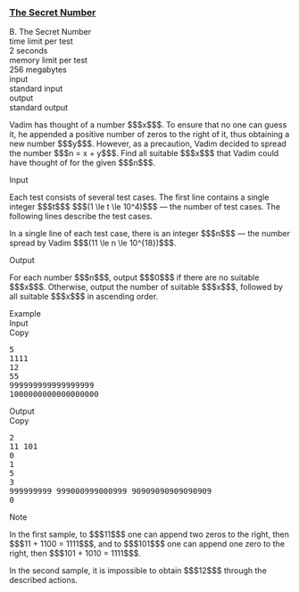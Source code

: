 <h3><a href="https://codeforces.com/contest/2132/problem/B" target="_blank" rel="noopener noreferrer">The Secret Number</a></h3>

<div class="header"><div class="title">B. The Secret Number</div><div class="time-limit"><div class="property-title">time limit per test</div>2 seconds</div><div class="memory-limit"><div class="property-title">memory limit per test</div>256 megabytes</div><div class="input-file input-standard"><div class="property-title">input</div>standard input</div><div class="output-file output-standard"><div class="property-title">output</div>standard output</div></div><div><p>Vadim has thought of a number $$$x$$$. To ensure that no one can guess it, he appended a positive number of zeros to the right of it, thus obtaining a new number $$$y$$$. However, as a precaution, Vadim decided to spread the number $$$n = x + y$$$. Find all suitable $$$x$$$ that Vadim could have thought of for the given $$$n$$$.</p></div><div class="input-specification"><div class="section-title">Input</div><p>Each test consists of several test cases. The first line contains a single integer $$$t$$$ $$$(1 \le t \le 10^4)$$$ — the number of test cases. The following lines describe the test cases.</p><p>In a single line of each test case, there is an integer $$$n$$$ — the number spread by Vadim $$$(11 \le n \le 10^{18})$$$.</p></div><div class="output-specification"><div class="section-title">Output</div><p>For each number $$$n$$$, output $$$0$$$ if there are no suitable $$$x$$$. Otherwise, output the number of suitable $$$x$$$, followed by all suitable $$$x$$$ <span class="tex-font-style-bf">in ascending order</span>.</p></div><div class="sample-tests"><div class="section-title">Example</div><div class="sample-test"><div class="input"><div class="title">Input<div title="Copy" data-clipboard-target="#id007046163746467727" id="id009354004354262466" class="input-output-copier">Copy</div></div><pre id="id007046163746467727"><div class="test-example-line test-example-line-even test-example-line-0">5</div><div class="test-example-line test-example-line-odd test-example-line-1">1111</div><div class="test-example-line test-example-line-even test-example-line-2">12</div><div class="test-example-line test-example-line-odd test-example-line-3">55</div><div class="test-example-line test-example-line-even test-example-line-4">999999999999999999</div><div class="test-example-line test-example-line-odd test-example-line-5">1000000000000000000</div></pre></div><div class="output"><div class="title">Output<div title="Copy" data-clipboard-target="#id002791683805997116" id="id002782101553045835" class="input-output-copier">Copy</div></div><pre id="id002791683805997116">2
11 101
0
1
5
3
999999999 999000999000999 90909090909090909
0
</pre></div></div></div><div class="note"><div class="section-title">Note</div><p>In the first sample, to $$$11$$$ one can append two zeros to the right, then $$$11 + 1100 = 1111$$$, and to $$$101$$$ one can append one zero to the right, then $$$101 + 1010 = 1111$$$.</p><p>In the second sample, it is impossible to obtain $$$12$$$ through the described actions.</p></div>